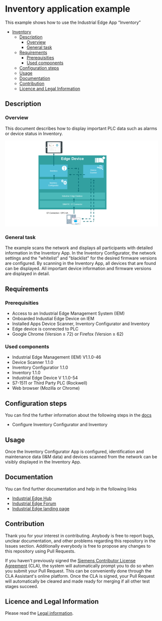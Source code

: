 # Inventory application example

This example shows how to use the Industrial Edge App “Inventory” 

- [Inventory](#Inventory)
  - [Description](#description)
    - [Overview](#overview)
    - [General task](#general-task)
  - [Requirements](#requirements)
    - [Prerequisities](#prerequisities)
    - [Used components](#used-components)
  - [Configuration steps](#configuration-steps)
  - [Usage](#usage)
  - [Documentation](#documentation)
  - [Contribution](#contribution)
  - [Licence and Legal Information](#licence-and-legal-information)


## Description

### Overview

This document describes how to display important PLC data such as alarms or device status in Inventory.

![overview](docs/graphics/Overview.PNG)

### General task

The example scans the network and displays all participants with detailed information in the Inventory App.
In the Inventory Configurator, the network settings and the "whitelist" and "blacklist" for the desired firmware versions are configured.
By scanning in the Inventory App, all devices that are found can be displayed.
All important device information and firmware versions are displayed in detail. 

## Requirements

###  Prerequisities

- Access to an Industrial Edge Management System (IEM)
- Onboarded Industial Edge Device on IEM
- Installed Apps Device Scanner, Inventory Configurator and Inventory
- Edge device is connected to PLC
- Google Chrome (Version ≥ 72) or Firefox (Version ≥ 62)

### Used components

- Industrial Edge Management (IEM) V1.1.0-46
- Device Scanner 1.1.0
- Inventory Configuratior 1.1.0
- Inventory 1.1.0
- Industrial Edge Device V 1.1.0-54
- S7-1511 or Third Party PLC (Rockwell)
- Web browser (Mozilla or Chrome)

## Configuration steps

You can find the further information about the following steps in the [docs](docs/Installation.md)
- Configure Inventory Configurator and Inventory

## Usage

Once the Inventory Configurator App is configured, identification and maintenance data (I&M data) and devices scanned from the network can be visibly displayed in the Inventory App.

## Documentation

You can find further documentation and help in the following links
  - [Industrial Edge Hub](https://iehub.eu1.edge.siemens.cloud/#/documentation)
  - [Industrial Edge Forum](https://www.siemens.com/industrial-edge-forum)
  - [Industrial Edge landing page](https://new.siemens.com/global/en/products/automation/topic-areas/industrial-edge/simatic-edge.html)
  
## Contribution

Thank you for your interest in contributing. Anybody is free to report bugs, unclear documentation, and other problems regarding this repository in the Issues section.
Additionally everybody is free to propose any changes to this repository using Pull Requests.

If you haven't previously signed the [Siemens Contributor License Agreement](https://cla-assistant.io/industrial-edge/) (CLA), the system will automatically prompt you to do so when you submit your Pull Request. This can be conveniently done through the CLA Assistant's online platform. Once the CLA is signed, your Pull Request will automatically be cleared and made ready for merging if all other test stages succeed.

## Licence and Legal Information

Please read the [Legal information](LICENSE.md).
